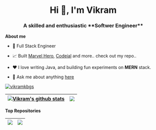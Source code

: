 <h1 align="center">Hi 👋, I'm Vikram</h1>
<h3 align="center">A skilled and enthusiastic **Softwer Engineer** </h3>

**About me**

- 💼 Full Stack Engineer
- 📈 Built [Marvel Hero](https://github.com/vikramkbgs/Marvel-Heroes), [Codeial](https://github.com/vikramkbgs/codeial) and more.. check out my repo..
- ❤️ I love writing Java, and building fun experiments on **MERN** stack.

- 💬 Ask me about anything [here](https://github.com/vikramkbgs/vikramkbgs/issues)

<p align="left"> <a href="#"><img src="https://github-profile-trophy.vercel.app/?username=vikramkbgs&theme=darkhub&row=1&column=8" alt="vikramkbgs" /></a></p>


| <a href="https://github.com/vikramkbgs/github-readme-stats"><img align="center" src="https://github-readme-stats.vercel.app/api?username=vikramkbgs&show_icons=true&include_all_commits=true&theme=buefy&hide_border=true" alt="Vikram's github stats" /></a> | <a href="https://github.com/vikramkbgs/github-readme-stats"><img align="center" src="https://github-readme-stats.vercel.app/api/top-langs/?username=vikramkbgs&layout=compact&theme=buefy&hide_border=true" /></a>
| ------------- | ------------- |

**Top Repositories**

| <a href="https://github.com/vikramkbgs/Marvel-Heroes"><img align="center" src="https://github-readme-stats.vercel.app/api/pin/?username=vikramkbgs&repo=Marvel-Heroes&theme=buefy" /></a> | <a href="https://github.com/vikramkbgs/codeial"><img align="center" src="https://github-readme-stats.vercel.app/api/pin/?username=vikramkbgs&repo=codeial&theme=buefy" /></a>
| ------------- | ------------- |
